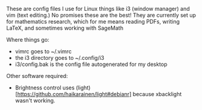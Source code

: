 These are config files I use for Linux things like i3 (window manager) and vim (text editing.)
No promises these are the best!
They are currently set up for mathematics research, which for me means reading PDFs, writing LaTeX, and sometimes working with SageMath

Where things go:
* vimrc goes to ~/.vimrc
* the i3 directory goes to ~/.config/i3
* i3/config.bak is the config file autogenerated for my desktop 

Other software required:
* Brightness control uses (light)[https://github.com/haikarainen/light#debianr] because xbacklight wasn't working.
